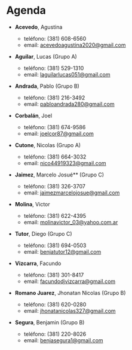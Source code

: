 # Agenda

- **Acevedo**, Agustina
  * teléfono: (381) 608-6560
  * email: acevedoagustina2020@gmail.com

- **Aguilar**, Lucas (Grupo A)
  * teléfono: (381) 529-1310
  * email: laguilarlucas051@gmail.com

- **Andrada**, Pablo (Grupo B)
  * teléfono: (381) 216-3492
  * email: pabloandrada280@gmail.com

- **Corbalán**, Joel
  * teléfono: (381) 674-9586
  * email: joelcor87@gmail.com

- **Cutone**, Nicolas (Grupo A)
  * teléfono: (381) 664-3032
  * email: nico44919323@gmail.com

- **Jaimez**, Marcelo Josué** (Grupo C)
  * teléfono: (381) 326-3707
  * email: jaimezmarcelojosue@gmail.com

- **Molina**, Victor
  * teléfono: (381) 622-4395
  * email: molinavictor_03@yahoo.com.ar

- **Tutor**, Diego (Grupo C)
  * teléfono: (381) 694-0503
  * email: benjatutor12@gmail.com

- **Vizcarra**, Facundo
  * teléfono: (381) 301-8417
  * email: facundodjvizcarra@gmail.com

- **Romano Juarez**, Jhonatan Nicolas (Grupo B)
  * teléfono: (381) 620-0280
  * email: jhonatanicolas327@gmail.com

- **Segura**, Benjamin (Grupo B)
  * teléfono: (381) 220-8026
  * email: benjasegura1@gmail.com
